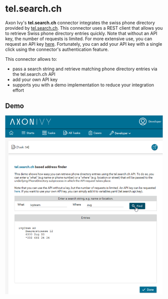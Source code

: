 # tel.search.ch
Axon Ivy's **tel.search.ch** connector integrates the swiss phone directory provided by [tel.search.ch](https://search.ch/tel/). This connector uses a REST client that allows you to retrieve Swiss phone directory entries quickly. Note that without an API key, the number of requests is limited. For more extensive use, you can request an API key [here](https://tel.search.ch/api/getkey). Fortunately, you can add your API key with a single click using the connector's authentication feature. 

This connector allows to:

- pass a search string and retrieve matching phone directory entries via the tel.search.ch API
- add your own API key
- supports you with a demo implementation to reduce your integration effort

## Demo

![tel.search.ch Demo 1](images/screen1.png "tel.search.ch Demo 1")
